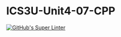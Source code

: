 # ICS3U-Unit4-07-CPP

[![GitHub's Super Linter](https://github.com/michael-clermont1/ICS3U-Unit4-07-CPP/workflows/GitHub's%20Super%20Linter/badge.svg)](https://github.com/michael-clermont1/ICS3U-Unit4-07-CPP/actions)
